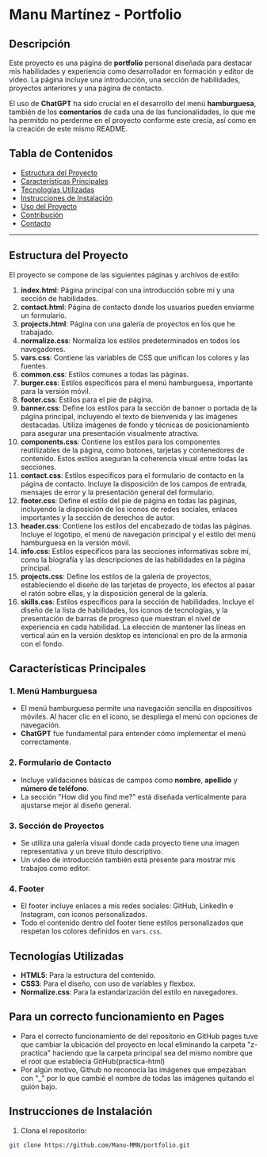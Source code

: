 # Manu Martínez - Portfolio

## Descripción

Este proyecto es una página de **portfolio** personal diseñada para destacar mis habilidades y experiencia como desarrollador en formación y editor de vídeo. La página incluye una introducción, una sección de habilidades, proyectos anteriores y una página de contacto.

El uso de **ChatGPT** ha sido crucial en el desarrollo del menú **hamburguesa**, también de los **comentarios** de cada una de las funcionalidades, lo que me ha permitdo no perderme en el proyecto conforme este crecía, así como en la creación de este mismo README.

## Tabla de Contenidos

- [Estructura del Proyecto](#estructura-del-proyecto)
- [Características Principales](#características-principales)
- [Tecnologías Utilizadas](#tecnologías-utilizadas)
- [Instrucciones de Instalación](#instrucciones-de-instalación)
- [Uso del Proyecto](#uso-del-proyecto)
- [Contribución](#contribución)
- [Contacto](#contacto)

---

## Estructura del Proyecto

El proyecto se compone de las siguientes páginas y archivos de estilo:

1. **index.html**: Página principal con una introducción sobre mí y una sección de habilidades.
2. **contact.html**: Página de contacto donde los usuarios pueden enviarme un formulario.
3. **projects.html**: Página con una galería de proyectos en los que he trabajado.
4. **normalize.css**: Normaliza los estilos predeterminados en todos los navegadores.
5. **vars.css**: Contiene las variables de CSS que unifican los colores y las fuentes.
6. **common.css**: Estilos comunes a todas las páginas.
7. **burger.css**: Estilos específicos para el menú hamburguesa, importante para la versión móvil.
8. **footer.css**: Estilos para el pie de página.
9. **banner.css**: Define los estilos para la sección de banner o portada de la página principal, incluyendo el texto de bienvenida y las imágenes destacadas. Utiliza imágenes de fondo y técnicas de posicionamiento para asegurar una presentación visualmente atractiva.  
10. **components.css**: Contiene los estilos para los componentes reutilizables de la página, como botones, tarjetas y contenedores de contenido. Estos estilos aseguran la coherencia visual entre todas las secciones.
11. **contact.css**: Estilos específicos para el formulario de contacto en la página de contacto. Incluye la disposición de los campos de entrada, mensajes de error y la presentación general del formulario.
12. **footer.css**: Define el estilo del pie de página en todas las páginas, incluyendo la disposición de los iconos de redes sociales, enlaces importantes y la sección de derechos de autor.
13. **header.css**: Contiene los estilos del encabezado de todas las páginas. Incluye el logotipo, el menú de navegación principal y el estilo del menú hamburguesa en la versión móvil.
14. **info.css**: Estilos específicos para las secciones informativas sobre mí, como la biografía y las descripciones de las habilidades en la página principal.
15. **projects.css**: Define los estilos de la galería de proyectos, estableciendo el diseño de las tarjetas de proyecto, los efectos al pasar el ratón sobre ellas, y la disposición general de la galería.
16. **skills.css**: Estilos específicos para la sección de habilidades. Incluye el diseño de la lista de habilidades, los iconos de tecnologías, y la presentación de barras de progreso que muestran el nivel de experiencia en cada habilidad. La elección de mantener las líneas en vertical aún en la versión desktop es intencional en pro de la armonía con el fondo.


## Características Principales

### 1. **Menú Hamburguesa**

- El menú hamburguesa permite una navegación sencilla en dispositivos móviles. Al hacer clic en el icono, se despliega el menú con opciones de navegación.
- **ChatGPT** fue fundamental para entender cómo implementar el menú correctamente.
  
### 2. **Formulario de Contacto**

- Incluye validaciones básicas de campos como **nombre**, **apellido** y **número de teléfono**.
- La sección "How did you find me?" está diseñada verticalmente para ajustarse mejor al diseño general.

### 3. **Sección de Proyectos**

- Se utiliza una galería visual donde cada proyecto tiene una imagen representativa y un breve título descriptivo.
- Un video de introducción también está presente para mostrar mis trabajos como editor.

### 4. **Footer**

- El footer incluye enlaces a mis redes sociales: GitHub, LinkedIn e Instagram, con iconos personalizados.
- Todo el contenido dentro del footer tiene estilos personalizados que respetan los colores definidos en `vars.css`.

## Tecnologías Utilizadas

- **HTML5**: Para la estructura del contenido.
- **CSS3**: Para el diseño, con uso de variables y flexbox.
- **Normalize.css**: Para la estandarización del estilo en navegadores.

## Para un correcto funcionamiento en Pages
- Para el correcto funcionamiento de del repositorio en GitHub pages tuve que cambiar la ubicación del proyecto en local eliminando la carpeta "z-practica" haciendo que la carpeta principal sea del mismo nombre que el root que establecía GitHub(practica-html)
- Por algún motivo, Github no reconocía las imágenes que empezaban con "_" por lo que cambié el nombre de todas las imágenes quitando el guión bajo.


## Instrucciones de Instalación

1. Clona el repositorio:

```bash
git clone https://github.com/Manu-MMN/portfolio.git
